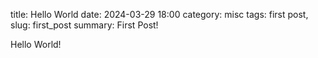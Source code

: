 title: Hello World
date: 2024-03-29 18:00
category: misc
tags: first post, 
slug: first_post
summary: First Post!

Hello World!